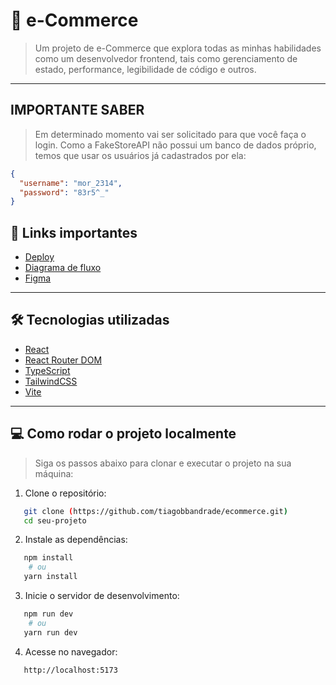 # 📘 e-Commerce

> Um projeto de e-Commerce que explora todas as minhas habilidades como um desenvolvedor frontend, tais como gerenciamento de estado, performance, legibilidade de código e outros.

---

## IMPORTANTE SABER

> Em determinado momento vai ser solicitado para que você faça o login. Como a FakeStoreAPI não possui um banco de dados próprio, temos que usar os usuários já cadastrados por ela:

```json
{
  "username": "mor_2314",
  "password": "83r5^_"
}
```

## 🔗 Links importantes

- [Deploy](https://ecommerce-pearl-gamma-10.vercel.app/)
- [Diagrama de fluxo](https://www.tldraw.com/p/wII-ngKrzLWHx4SdCkjSR?d=v-202.-149.2794.1522.1hmTs7hF9g6ExMh5Z5mVi)
- [Figma](https://www.figma.com/design/ws3tPn1exNFjr647lArK0m/e-Commerce?node-id=1-22&t=iWb2BbjkTimAhJUa-1)

---

## 🛠 Tecnologias utilizadas

- [React](https://react.dev/)
- [React Router DOM](https://reactrouter.com/)
- [TypeScript](https://www.typescriptlang.org/)
- [TailwindCSS](https://tailwindcss.com/)
- [Vite](https://vitejs.dev/)

---

## 💻 Como rodar o projeto localmente

> Siga os passos abaixo para clonar e executar o projeto na sua máquina:

1. Clone o repositório:

```bash
   git clone (https://github.com/tiagobbandrade/ecommerce.git)
   cd seu-projeto
```

2. Instale as dependências:

```bash
   npm install
    # ou
   yarn install
```

3. Inicie o servidor de desenvolvimento:

```bash
   npm run dev
    # ou
   yarn run dev
```

4. Acesse no navegador:

```bash
   http://localhost:5173
```
